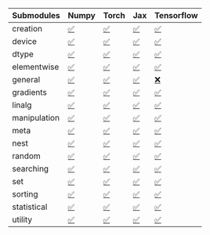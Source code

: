 | Submodules   | Numpy                                                                                                                           | Torch                                                                                                                           | Jax                                                                                                                             | Tensorflow                                                                                                                      |
|:-------------|:--------------------------------------------------------------------------------------------------------------------------------|:--------------------------------------------------------------------------------------------------------------------------------|:--------------------------------------------------------------------------------------------------------------------------------|:--------------------------------------------------------------------------------------------------------------------------------|
| creation     | <a href="https://github.com/unifyai/ivy/runs/8229543057?check_suite_focus=true" rel="noopener noreferrer" target="_blank">✅</a> | <a href="https://github.com/unifyai/ivy/runs/8229546045?check_suite_focus=true" rel="noopener noreferrer" target="_blank">✅</a> | <a href="https://github.com/unifyai/ivy/runs/8229548589?check_suite_focus=true" rel="noopener noreferrer" target="_blank">✅</a> | <a href="https://github.com/unifyai/ivy/runs/8229551006?check_suite_focus=true" rel="noopener noreferrer" target="_blank">✅</a> |
| device       | <a href="https://github.com/unifyai/ivy/runs/8229543319?check_suite_focus=true" rel="noopener noreferrer" target="_blank">✅</a> | <a href="https://github.com/unifyai/ivy/runs/8229546195?check_suite_focus=true" rel="noopener noreferrer" target="_blank">✅</a> | <a href="https://github.com/unifyai/ivy/runs/8229548760?check_suite_focus=true" rel="noopener noreferrer" target="_blank">✅</a> | <a href="https://github.com/unifyai/ivy/runs/8229551144?check_suite_focus=true" rel="noopener noreferrer" target="_blank">✅</a> |
| dtype        | <a href="https://github.com/unifyai/ivy/runs/8229543480?check_suite_focus=true" rel="noopener noreferrer" target="_blank">✅</a> | <a href="https://github.com/unifyai/ivy/runs/8229546343?check_suite_focus=true" rel="noopener noreferrer" target="_blank">✅</a> | <a href="https://github.com/unifyai/ivy/runs/8229548912?check_suite_focus=true" rel="noopener noreferrer" target="_blank">✅</a> | <a href="https://github.com/unifyai/ivy/runs/8229551293?check_suite_focus=true" rel="noopener noreferrer" target="_blank">✅</a> |
| elementwise  | <a href="https://github.com/unifyai/ivy/runs/8229543633?check_suite_focus=true" rel="noopener noreferrer" target="_blank">✅</a> | <a href="https://github.com/unifyai/ivy/runs/8229546490?check_suite_focus=true" rel="noopener noreferrer" target="_blank">✅</a> | <a href="https://github.com/unifyai/ivy/runs/8229549052?check_suite_focus=true" rel="noopener noreferrer" target="_blank">✅</a> | <a href="https://github.com/unifyai/ivy/runs/8229551436?check_suite_focus=true" rel="noopener noreferrer" target="_blank">✅</a> |
| general      | <a href="https://github.com/unifyai/ivy/runs/8229543826?check_suite_focus=true" rel="noopener noreferrer" target="_blank">✅</a> | <a href="https://github.com/unifyai/ivy/runs/8229546642?check_suite_focus=true" rel="noopener noreferrer" target="_blank">✅</a> | <a href="https://github.com/unifyai/ivy/runs/8229549190?check_suite_focus=true" rel="noopener noreferrer" target="_blank">✅</a> | <a href="https://github.com/unifyai/ivy/runs/8229551591?check_suite_focus=true" rel="noopener noreferrer" target="_blank">❌</a> |
| gradients    | <a href="https://github.com/unifyai/ivy/runs/8229544091?check_suite_focus=true" rel="noopener noreferrer" target="_blank">✅</a> | <a href="https://github.com/unifyai/ivy/runs/8229546794?check_suite_focus=true" rel="noopener noreferrer" target="_blank">✅</a> | <a href="https://github.com/unifyai/ivy/runs/8229549313?check_suite_focus=true" rel="noopener noreferrer" target="_blank">✅</a> | <a href="https://github.com/unifyai/ivy/runs/8229551981?check_suite_focus=true" rel="noopener noreferrer" target="_blank">✅</a> |
| linalg       | <a href="https://github.com/unifyai/ivy/runs/8229544311?check_suite_focus=true" rel="noopener noreferrer" target="_blank">✅</a> | <a href="https://github.com/unifyai/ivy/runs/8229546984?check_suite_focus=true" rel="noopener noreferrer" target="_blank">✅</a> | <a href="https://github.com/unifyai/ivy/runs/8229549452?check_suite_focus=true" rel="noopener noreferrer" target="_blank">✅</a> | <a href="https://github.com/unifyai/ivy/runs/8229552631?check_suite_focus=true" rel="noopener noreferrer" target="_blank">✅</a> |
| manipulation | <a href="https://github.com/unifyai/ivy/runs/8229544529?check_suite_focus=true" rel="noopener noreferrer" target="_blank">✅</a> | <a href="https://github.com/unifyai/ivy/runs/8229547160?check_suite_focus=true" rel="noopener noreferrer" target="_blank">✅</a> | <a href="https://github.com/unifyai/ivy/runs/8229549660?check_suite_focus=true" rel="noopener noreferrer" target="_blank">✅</a> | <a href="https://github.com/unifyai/ivy/runs/8229552829?check_suite_focus=true" rel="noopener noreferrer" target="_blank">✅</a> |
| meta         | <a href="https://github.com/unifyai/ivy/runs/8229544696?check_suite_focus=true" rel="noopener noreferrer" target="_blank">✅</a> | <a href="https://github.com/unifyai/ivy/runs/8229547294?check_suite_focus=true" rel="noopener noreferrer" target="_blank">✅</a> | <a href="https://github.com/unifyai/ivy/runs/8229549798?check_suite_focus=true" rel="noopener noreferrer" target="_blank">✅</a> | <a href="https://github.com/unifyai/ivy/runs/8229553011?check_suite_focus=true" rel="noopener noreferrer" target="_blank">✅</a> |
| nest         | <a href="https://github.com/unifyai/ivy/runs/8229544820?check_suite_focus=true" rel="noopener noreferrer" target="_blank">✅</a> | <a href="https://github.com/unifyai/ivy/runs/8229547441?check_suite_focus=true" rel="noopener noreferrer" target="_blank">✅</a> | <a href="https://github.com/unifyai/ivy/runs/8229549953?check_suite_focus=true" rel="noopener noreferrer" target="_blank">✅</a> | <a href="https://github.com/unifyai/ivy/runs/8229553198?check_suite_focus=true" rel="noopener noreferrer" target="_blank">✅</a> |
| random       | <a href="https://github.com/unifyai/ivy/runs/8229545059?check_suite_focus=true" rel="noopener noreferrer" target="_blank">✅</a> | <a href="https://github.com/unifyai/ivy/runs/8229547591?check_suite_focus=true" rel="noopener noreferrer" target="_blank">✅</a> | <a href="https://github.com/unifyai/ivy/runs/8229550091?check_suite_focus=true" rel="noopener noreferrer" target="_blank">✅</a> | <a href="https://github.com/unifyai/ivy/runs/8229553354?check_suite_focus=true" rel="noopener noreferrer" target="_blank">✅</a> |
| searching    | <a href="https://github.com/unifyai/ivy/runs/8229545194?check_suite_focus=true" rel="noopener noreferrer" target="_blank">✅</a> | <a href="https://github.com/unifyai/ivy/runs/8229547730?check_suite_focus=true" rel="noopener noreferrer" target="_blank">✅</a> | <a href="https://github.com/unifyai/ivy/runs/8229550237?check_suite_focus=true" rel="noopener noreferrer" target="_blank">✅</a> | <a href="https://github.com/unifyai/ivy/runs/8229553491?check_suite_focus=true" rel="noopener noreferrer" target="_blank">✅</a> |
| set          | <a href="https://github.com/unifyai/ivy/runs/8229545407?check_suite_focus=true" rel="noopener noreferrer" target="_blank">✅</a> | <a href="https://github.com/unifyai/ivy/runs/8229547939?check_suite_focus=true" rel="noopener noreferrer" target="_blank">✅</a> | <a href="https://github.com/unifyai/ivy/runs/8229550408?check_suite_focus=true" rel="noopener noreferrer" target="_blank">✅</a> | <a href="https://github.com/unifyai/ivy/runs/8229553628?check_suite_focus=true" rel="noopener noreferrer" target="_blank">✅</a> |
| sorting      | <a href="https://github.com/unifyai/ivy/runs/8229545562?check_suite_focus=true" rel="noopener noreferrer" target="_blank">✅</a> | <a href="https://github.com/unifyai/ivy/runs/8229548111?check_suite_focus=true" rel="noopener noreferrer" target="_blank">✅</a> | <a href="https://github.com/unifyai/ivy/runs/8229550542?check_suite_focus=true" rel="noopener noreferrer" target="_blank">✅</a> | <a href="https://github.com/unifyai/ivy/runs/8229554006?check_suite_focus=true" rel="noopener noreferrer" target="_blank">✅</a> |
| statistical  | <a href="https://github.com/unifyai/ivy/runs/8229545740?check_suite_focus=true" rel="noopener noreferrer" target="_blank">✅</a> | <a href="https://github.com/unifyai/ivy/runs/8229548274?check_suite_focus=true" rel="noopener noreferrer" target="_blank">✅</a> | <a href="https://github.com/unifyai/ivy/runs/8229550679?check_suite_focus=true" rel="noopener noreferrer" target="_blank">✅</a> | <a href="https://github.com/unifyai/ivy/runs/8229554263?check_suite_focus=true" rel="noopener noreferrer" target="_blank">✅</a> |
| utility      | <a href="https://github.com/unifyai/ivy/runs/8229545885?check_suite_focus=true" rel="noopener noreferrer" target="_blank">✅</a> | <a href="https://github.com/unifyai/ivy/runs/8229548406?check_suite_focus=true" rel="noopener noreferrer" target="_blank">✅</a> | <a href="https://github.com/unifyai/ivy/runs/8229550823?check_suite_focus=true" rel="noopener noreferrer" target="_blank">✅</a> | <a href="https://github.com/unifyai/ivy/runs/8229554432?check_suite_focus=true" rel="noopener noreferrer" target="_blank">✅</a> |